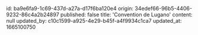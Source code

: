 id: ba9e6fa9-1c69-437d-a27a-d17f6ba120e4
origin: 34edef66-96b5-4406-9232-86c4a2b24897
published: false
title: 'Convention de Lugano'
content: null
updated_by: c10c1599-a925-4e29-b45f-a4f9934c1ca7
updated_at: 1665100750

